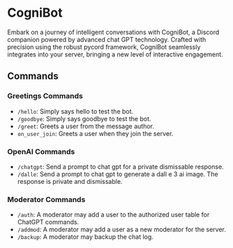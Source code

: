 # CogniBot

Embark on a journey of intelligent conversations with CogniBot, a Discord companion powered by advanced chat GPT technology. Crafted with precision using the robust pycord framework, CogniBot seamlessly integrates into your server, bringing a new level of interactive engagement.

## Commands

### Greetings Commands

- `/hello`: Simply says hello to test the bot.
- `/goodbye`: Simply says goodbye to test the bot.
- `/greet`: Greets a user from the message author.
- `on_user_join`: Greets a user when they join the server.

### OpenAI Commands

- `/chatgpt`: Send a prompt to chat gpt for a private dismissable response.
- `/dalle`: Send a prompt to chat gpt to generate a dall e 3 ai image. The response is private and dismissable.

### Moderator Commands

- `/auth`: A moderator may add a user to the authorized user table for ChatGPT commands.
- `/addmod`: A moderator may add a user as a new moderator for the server.
- `/backup`: A moderator may backup the chat log.
